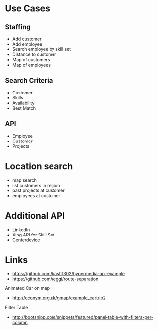 # Use Cases

## Staffing

- Add customer
- Add employee
- Search employee by skill set
- Distance to customer
- Map of customers
- Map of employees

## Search Criteria

- Customer
- Skills
- Availability
- Best Match

## API

- Employee
- Customer
- Projects

# Location search

- map search
- list customers in region
- past projects at customer
- employees at customer

# Additional API

- LinkedIn
- Xing API for Skill Set
- Centerdevice

# Links

- https://github.com/basti1302/hypermedia-api-example
- https://github.com/reggi/route-separation

Animated Car on map

- http://econym.org.uk/gmap/example_cartrip2

Filter Table

- http://bootsnipp.com/snippets/featured/panel-table-with-filters-per-column
